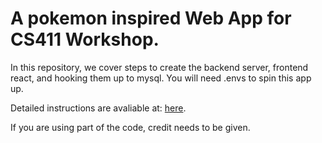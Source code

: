 # A pokemon inspired Web App for CS411 Workshop.
In this repository, we cover steps to create the backend server, frontend react, and hooking them up to mysql.
You will need .envs to spin this app up.

Detailed instructions are avaliable at: [here](#).

If you are using part of the code, credit needs to be given.
